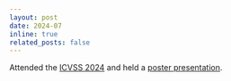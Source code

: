 ```yaml
---
layout: post
date: 2024-07
inline: true
related_posts: false
---
```


Attended the [ICVSS 2024](https://iplab.dmi.unict.it/icvss2024/) and held a [poster presentation](https://iplab.dmi.unict.it/icvss2024/Posters).